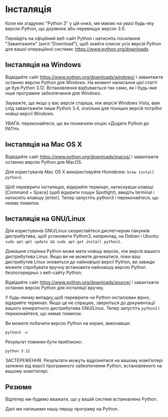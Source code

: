# Інсталяція

Коли ми згадуємо "Python 3" у цій книзі, ми маємо на увазі будь-яку версію Python, що дорівнює або перевищує версію 3.0. 

Перейдіть на офіційний веб-сайт Python і натисніть посилання "Завантажити" (англ."Download"), щоб знайти список усіх версій Python для вашої операційної системи: <https://www.python.org/downloads>

## Інсталяція на Windows

Відвідайте сайт  <https://www.python.org/downloads/windows/> і завантажте останню версію Python для Windows. На момент написання цієї статті це був Python 3.12.
Встановлення відбувається так само, як і будь-яке інше програмне забезпечення для Windows.

Зауважте, що якщо у вас версія старіша, ніж версія Windows Vista, вам слід завантажити лише Python 3.4, оскільки для пізніших версій потрібні новіші версії Windows.

УВАГА: переконайтеся, що ви позначили опцію «Додати Python до PATH».

## Інсталяція на Mac OS X 

Відвідайте сайт <https://www.python.org/downloads/macos/> і завантажте останню версію Python для MacOS.

Для користувачів Mac OS X використовуйте Homebrew: ```brew install python3```.

Щоб перевірити інсталяцію, відкрийте термінал, натиснувши клавіші [Command + Space] (щоб відкрити пошук Spotlight), введіть terminal і натисніть клавішу [enter]. Тепер запустіть python3 і переконайтеся, що немає помилок.


## Інсталяція на GNU/Linux

Для користувачів GNU/Linux скористайтеся диспетчером пакунків дистрибутива, щоб установити Python3, наприклад, на Debian і Ubuntu: `sudo apt-get update && sudo apt-get install python3`.

Домашня сторінка Python може мати новішу версію, ніж версія вашого дистрибутива Linux. Якщо ви не можете дочекатися, поки ваш дистрибутив Linux оновиться до найновішої версії Python, ви завжди можете спробувати вручну встановити найновішу версію Python безпосередньо з веб-сайту Python:

Відвідайте сайт <https://www.python.org/downloads/source/> і завантажте останню версію Python для інсталяції вручну.

У будь-якому випадку,щоб перевірити чи Python інсталюван вірно, відкрийте термінал. 
Якщо це не спрацює, зверніться до документації вашого конкретного дистрибутива GNU/Linux. Тепер запустіть `python3` і переконайтеся, що немає помилок.

Ви можете побачити версію Python на екрані, виконавши:

```python3 -v```

Результат повинен бути приблизно:

```python 3.12```

ЗАСТЕРЕЖЕННЯ. Результати можуть відрізнятися на вашому комп’ютері залежно від версії програмного забезпечення Python, встановленого на вашому комп’ютері.

## Резюме

Відтепер ми будемо вважати, що у вашій системі встановлено Python.

Далі ми напишемо нашу першу програму на Python.